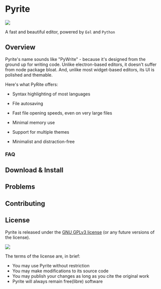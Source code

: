 # Pyrite

![](https:///via.placeholder.com/1920x1080?text=Demo+Screenshot.png)

A fast and beautiful editor, powered by `Eel` and `Python`

## Overview

Pyrite's name sounds like "PyWrite" - because it's designed from the ground up for writing code. Unlike electron-based editors, it doesn't suffer from node package bloat. And, unlike most widget-based editors, its UI is polished and themable. 

Here's what PyRite offers:

* Syntax highlighting of most languages

* File autosaving

* Fast file opening speeds, even on very large files

* Minimal memory use

* Support for multiple themes

* Minimalist and distraction-free

### FAQ


## Download & Install

## Problems

## Contributing

## License


Pyrite is released under the [GNU GPLv3 license](https://www.gnu.org/licenses/gpl.html) (or any future versions of the license). 

![](https://www.gnu.org/graphics/gplv3-with-text-136x68.png)

The terms of the license are, in brief:
 * You may use Pyrite without restriction 
 * You may make modifications to its source code
 * You may publish your changes as long as you cite the original work
 * Pyrite will always remain free(libre) software